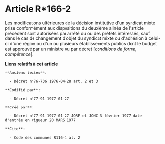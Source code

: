 # Article R*166-2

Les modifications ultérieures de la décision institutive d'un syndicat mixte prise conformément aux dispositions du deuxième
alinéa de l'article précédent sont autorisées par arrêté du ou des préfets intéressés, sauf dans le cas de changement d'objet
du syndicat mixte ou d'adhésion à celui-ci d'une région ou d'un ou plusieurs établissements publics dont le budget est
approuvé par un ministre ou par décret [*conditions de forme, compétence*].

**Liens relatifs à cet article**

	**Anciens textes**:

	  - Décret n°76-736 1976-04-28 art. 2 et 3

	**Codifié par**:

	  - Décret n°77-91 1977-01-27

	**Créé par**:

	  - Décret n°77-91 1977-01-27 JORF et JONC 3 février 1977 date d'entrée en vigueur 20 MARS 1977

	**Cite**:

	  - Code des communes R116-1 al. 2
